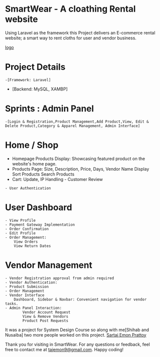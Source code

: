 # SmartWear - A cloathing Rental website
Using Laravel as the framework this Project delivers an E-commerce rental website; a smart way to rent cloths for user and vendor business.

[logo](https://github.com/SartajPrattoy/Smart-Wear/assets/68439215/45a410b2-2225-4c0c-910e-71d3040bcfdc)

# Project Details

    -[Framework: Laravel]
   - [Backend: MySQL, XAMBP]


# Sprints : Admin Panel

    -[Login & Registration,Product Management,Add Product,View, Edit & Delete Product,Category & Apparel Management, Admin Interface]
# Home / Shop
   - Homepage Products Display: Showcasing featured product on the website's home page.
   - Products Page:
        Size, Description, Price, Days, Vendor Name Display
        Sort Products
        Search Products
   - Cart:
        Update,
        IP Handling 
    - Customer Review
      
    - User Authentication
        

# User Dashboard

    - View Profile
    - Payment Gateway Implementation
    - Order Confirmation
    - Edit Profile
    - Order Management:
        View Orders
        View Return Dates

# Vendor Management

    - Vendor Registration approval from admin required
    - Vendor Authentication:
    - Product Submission
    - Order Management
    - Vendor Interface
        Dashboard, Sidebar & Navbar: Convenient navigation for vendor tasks.
    - Admin Panel Interaction:
            Vendor Account Request
            View & Remove Vendors
            Product Post Requests


It was a project for System Design Course so along with me[Shihab and Nusaiba] two more people worked on this project.
[Sartaj Emon Prattoy](https://github.com/SartajPrattoy)

Thank you for visiting in SmartWear. For any questions or feedback, feel free to contact me at tajemon9@gmail.com. Happy coding!


